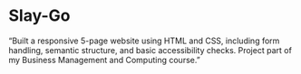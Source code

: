 # Slay-Go
“Built a responsive 5-page website using HTML and CSS, including form handling, semantic structure, and basic accessibility checks. Project part of my Business Management and Computing course.”
